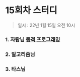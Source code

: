 # 15회차 스터디

> 일시 : 22년 1월 15일 오전 10시

### 1. 자람님 [동적 프로그래밍](./Dynamic_Programming.ipynb)
### 2. 알고리즘님
### 3. 타스님